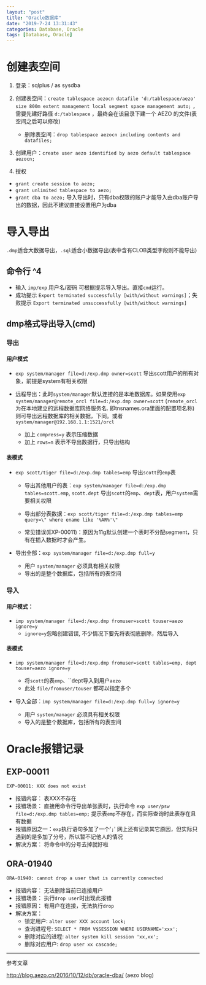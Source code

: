 ```yaml
---
layout: "post"
title: "Oracle数据库"
date: "2019-7-24 13:31:43"
categories: Database, Oracle
tags: [Database, Oracle]
---
```


# 创建表空间

1. 登录：sqlplus / as sysdba
2. 创建表空间：`create tablespace aezocn datafile 'd:/tablespace/aezo' size 800m extent management local segment space management auto;` ，需要先建好路径 `d:/tablespace` ，最终会在该目录下建一个 AEZO 的文件(表空间之后可以修改)

    - 删除表空间：`drop tablespace aezocn including contents and datafiles;`
3. 创建用户：`create user aezo identified by aezo default tablespace aezocn;`
4. 授权
  -  `grant create session to aezo;`
  - `grant unlimited tablespace to aezo;`
  -  `grant dba to aezo;` 导入导出时，只有dba权限的账户才能导入由dba账户导出的数据，因此不建议直接设置用户为dba

# 导入导出

`.dmp`适合大数据导出，`.sql`适合小数据导出(表中含有CLOB类型字段则不能导出)

## 命令行 ^4

-  输入 `imp/exp` 用户名/密码 可根据提示导入导出。直接`cmd`运行。
- 成功提示 `Export terminated successfully [with/without warnings]`；失败提示 `Export terminated unsuccessfully [with/without warnings]`

## dmp格式导出导入(cmd)

### 导出

#### 用户模式
- `exp system/manager file=d:/exp.dmp owner=scott` 导出scott用户的所有对象，前提是system有相关权限

- 远程导出：此时`system/manager`默认连接的是本地数据库。如果使用`exp system/manager@remote_orcl file=d:/exp.dmp owner=scott` (`remote_orcl`为在本地建立的远程数据库网络服务名. 即tnsnames.ora里面的配置项名称)则可导出远程数据库的相关数据，下同。或者`system/manager@192.168.1.1:1521/orcl`
  - 加上 `compress=y` 表示压缩数据
  - 加上 `rows=n` 表示不导出数据行，只导出结构

#### 表模式 
- `exp scott/tiger file=d:/exp.dmp tables=emp` 导出`scott`的`emp`表
  - 导出其他用户的表：`exp system/manager file=d:/exp.dmp tables=scott.emp`, `scott.dept` 导出`scott`的`emp`、`dept`表，用户`system`需要相关权限
  - 导出部分表数据：`exp scott/tiger file=d:/exp.dmp tables=emp query=\" where ename like '%AR%'\"`

  - 常见错误(EXP-00011)：原因为11g默认创建一个表时不分配segment，只有在插入数据时才会产生。

- 导出全部：`exp system/manager file=d:/exp.dmp full=y`
  - 用户 `system/manager` 必须具有相关权限
  - 导出的是整个数据库，包括所有的表空间

### 导入

####  用户模式：
- `imp system/manager file=d:/exp.dmp fromuser=scott touser=aezo ignore=y`
  - `ignore=y`忽略创建错误, 不少情况下要先将表彻底删除，然后导入

#### 表模式
- `imp system/manager file=d:/exp.dmp fromuser=scott tables=emp, dept touser=aezo ignore=y`
  - 将`scott`的表`emp`、``dept导入到用户`aezo`
  - 此处 `file/fromuser/touser` 都可以指定多个

- 导入全部：`imp system/manager file=d:/exp.dmp full=y ignore=y`
  - 用户 `system/manager` 必须具有相关权限
  - 导入的是整个数据库，包括所有的表空间

# Oracle报错记录

## EXP-00011

`EXP-00011: XXX does not exist`

- 报错内容： 表XXX不存在
- 报错场景： 直接用命令行导出单张表时，执行命令 `exp user/psw file=d:/exp.dmp tables=emp;` 提示表`emp`不存在，而实际查询时此表存在且有数据
- 报错原因之一：`exp`执行语句多加了一个'`;`' 网上还有记录其它原因，但实际只遇到的是多加了分号，所以暂不记他人的情况
- 解决方案： 将命令中的分号去掉就好啦

## ORA-01940

`ORA-01940: cannot drop a user that is currently connected`

- 报错内容： 无法删除当前已连接用户
- 报错场景： 执行`drop user`时出现此报错
- 报错原因： 有用户在连接，无法执行`drop`
- 解决方案： 
  - 锁定用户: `alter user XXX account lock;`
  - 查询进程号: `SELECT * FROM V$SESSION WHERE USERNAME='xxx';`
  - 删除对应的进程: `alter system kill session 'xx,xx';`
  - 删除对应用户: `drop user xx cascade;`


---

参考文章

http://blog.aezo.cn/2016/10/12/db/oracle-dba/  (aezo blog)